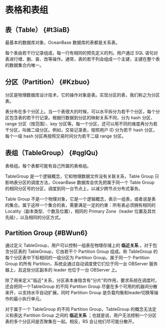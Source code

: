 表格和表组 
==========================



表（Table） {#t3iaB}
-----------------

最基本的数据库对象，OceanBase 数据库的表都是关系表。

每个表由若干行记录组成，每一行有相同的预先定义的列。用户通过 SQL 语句对表进行增、删、查、改等操作。通常，表的若干列会组成一个主键，主键在整个表的数据集合内唯一。

分区（Partition） {#Kzbuo}
----------------------

分区是物理数据库设计技术，它的操作对象是表。实现分区的表，我们称之为分区表。

表分布在多个分区上。当一个表很大的时候，可以水平拆分为若干个分区，每个分区包含表的若干行记录。根据行数据到分区的映射关系不同，分为 hash 分区、range 分区（按范围）、key 分区等。每一个分区，还可以用不同的维度再分为若干分区，叫做二级分区。例如，交易记录表，按照用户 ID 分为若干 hash 分区，每个一级 hash 分区再按照交易时间分为若干二级 range 分区。

表组（TableGroup） {#qgIQu}
-----------------------

表格组。每个表都可能有自己所属的表格组。

TableGroup 是一个逻辑概念，它和物理数据文件没有关联关系，Table Group 只影响表分区的调度方法，OceanBase 数据库会优先把属于同一个 Table Group 的相同分区号的分区，调度到同一台节点上，以减少跨节点分布式事务。

Table Group 不是一个物理对象，它是一个逻辑概念，表示一组表，或者说是表的集合。属于这样一个集合的表，需要满足一定的约束：所有表必须拥有相同的 Locality（副本类型、个数及位置），相同的 Primary Zone（leader 位置及其优先级），以及相同的分区方式。

Partition Group {#BWun6}
------------------------

通过定义 TableGroup，用户可以控制一组表在物理存储上的 **临近关系** 。对于包含分区表的 TableGroup，它由若干个 Partition Group 组成。称 TableGroup 的每个分区表中下标相同的一组分区为 Partition Group。属于同一个 Partition Group 的所有 Partition，系统会通过自动调度使它们位于同一台 OBServer 服务器上，且这些分区副本的 leader 也位于一台 OBServer 上。

除了用来定义"临近"关系，分区表本身隐含有"分片"的作用，要求系统在调度时，还会把同一个TableGroup 的不同 Partition Group 尽量在多个可用的机器间分散来开，以支持水平自动扩展。同时 Partition Group 是负载均衡和leader切换等操作的最小执行单元。

对于属于一个 TableGroup 的不同 Partition Group，TableGroup 的概念无法定义和表达 Partition Group 之间的 **临近关系** ；也就是说，用户无法控制一个分区表的多个分区间是否聚集在一起。相反，RS 会让他们尽可能分散开。
